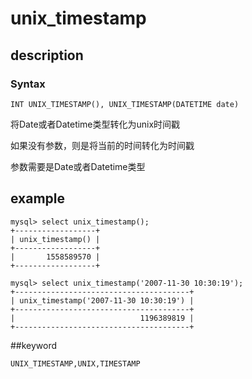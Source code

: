 # unix_timestamp
## description
### Syntax

`INT UNIX_TIMESTAMP(), UNIX_TIMESTAMP(DATETIME date)`


将Date或者Datetime类型转化为unix时间戳 

如果没有参数，则是将当前的时间转化为时间戳

参数需要是Date或者Datetime类型

## example

```
mysql> select unix_timestamp();
+------------------+
| unix_timestamp() |
+------------------+
|       1558589570 |
+------------------+

mysql> select unix_timestamp('2007-11-30 10:30:19');
+---------------------------------------+
| unix_timestamp('2007-11-30 10:30:19') |
+---------------------------------------+
|                            1196389819 |
+---------------------------------------+
```

##keyword

    UNIX_TIMESTAMP,UNIX,TIMESTAMP
